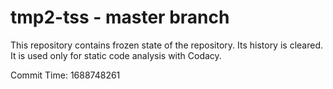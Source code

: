 # tmp2-tss - master branch

This repository contains frozen state of the repository.
Its history is cleared. It is used only for static code
analysis with Codacy.

Commit Time: 1688748261